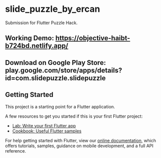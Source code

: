 # slide_puzzle_by_ercan

Submission for Flutter Puzzle Hack.

## Working Demo: https://objective-haibt-b724bd.netlify.app/

## Download on Google Play Store: play.google.com/store/apps/details?id=com.slidepuzzle.slidepuzzle

## Getting Started

This project is a starting point for a Flutter application.

A few resources to get you started if this is your first Flutter project:

- [Lab: Write your first Flutter app](https://flutter.dev/docs/get-started/codelab)
- [Cookbook: Useful Flutter samples](https://flutter.dev/docs/cookbook)

For help getting started with Flutter, view our
[online documentation](https://flutter.dev/docs), which offers tutorials,
samples, guidance on mobile development, and a full API reference.
